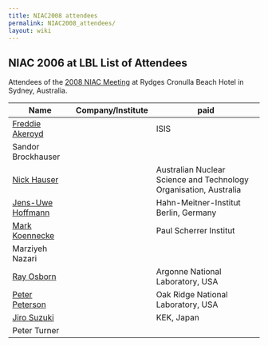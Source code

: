 ```yaml
---
title: NIAC2008 attendees
permalink: NIAC2008_attendees/
layout: wiki
---
```


NIAC 2006 at LBL List of Attendees
----------------------------------

Attendees of the [2008 NIAC Meeting](NIAC2008 "wikilink") at Rydges
Cronulla Beach Hotel in Sydney, Australia.

| Name                                                      | Company/Institute                                                   | paid |
|-----------------------------------------------------------|---------------------------------------------------------------------|------|
| [Freddie Akeroyd](User%3AFreddie_Akeroyd "wikilink")      | | ISIS                                                              |      |
| Sandor Brockhauser                                        |                                                                     |      |
| [Nick Hauser](User%3ANick_Hauser "wikilink")              | | Australian Nuclear Science and Technology Organisation, Australia |      |
| [ Jens-Uwe Hoffmann](User%3AJens-Uwe_Hoffmann "wikilink") | | Hahn-Meitner-Institut Berlin, Germany                             |      |
| [Mark Koennecke](User%3AMark_Koennecke "wikilink")        | | Paul Scherrer Institut                                            |      |
| Marziyeh Nazari                                           | |                                                                   |      |
| [Ray Osborn](User%3ARay_Osborn "wikilink")                | | Argonne National Laboratory, USA                                  |      |
| [Peter Peterson](User%3APeter_Peterson "wikilink")        | |Oak Ridge National Laboratory, USA                                 |      |
| [Jiro Suzuki](User%3AJiro_Suzuki "wikilink")              | | KEK, Japan                                                        |      |
| Peter Turner                                              | |                                                                   |      |


